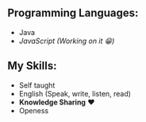 ## Programming Languages:
- Java
- *JavaScript (Working on it :grin:)*

## My Skills:
- Self taught
- English (Speak, write, listen, read)
- **Knowledge Sharing** :heart:
- Openess
